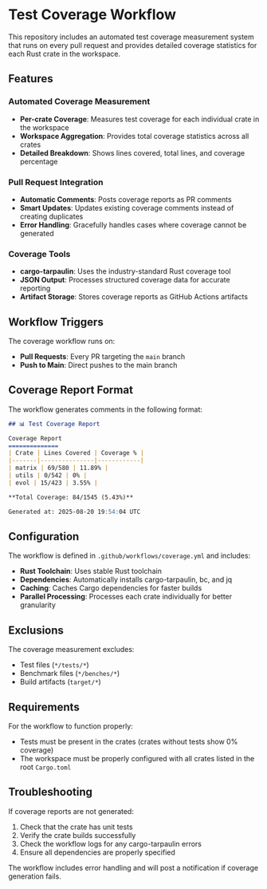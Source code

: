 # Test Coverage Workflow

This repository includes an automated test coverage measurement system that runs on every pull request and provides detailed coverage statistics for each Rust crate in the workspace.

## Features

### Automated Coverage Measurement
- **Per-crate Coverage**: Measures test coverage for each individual crate in the workspace
- **Workspace Aggregation**: Provides total coverage statistics across all crates
- **Detailed Breakdown**: Shows lines covered, total lines, and coverage percentage

### Pull Request Integration
- **Automatic Comments**: Posts coverage reports as PR comments
- **Smart Updates**: Updates existing coverage comments instead of creating duplicates
- **Error Handling**: Gracefully handles cases where coverage cannot be generated

### Coverage Tools
- **cargo-tarpaulin**: Uses the industry-standard Rust coverage tool
- **JSON Output**: Processes structured coverage data for accurate reporting
- **Artifact Storage**: Stores coverage reports as GitHub Actions artifacts

## Workflow Triggers

The coverage workflow runs on:
- **Pull Requests**: Every PR targeting the `main` branch
- **Push to Main**: Direct pushes to the main branch

## Coverage Report Format

The workflow generates comments in the following format:

```markdown
## 📊 Test Coverage Report

Coverage Report
==============
| Crate | Lines Covered | Coverage % |
|-------|---------------|------------|
| matrix | 69/580 | 11.89% |
| utils | 0/542 | 0% |
| evol | 15/423 | 3.55% |

**Total Coverage: 84/1545 (5.43%)**

Generated at: 2025-08-20 19:54:04 UTC
```

## Configuration

The workflow is defined in `.github/workflows/coverage.yml` and includes:

- **Rust Toolchain**: Uses stable Rust toolchain
- **Dependencies**: Automatically installs cargo-tarpaulin, bc, and jq
- **Caching**: Caches Cargo dependencies for faster builds
- **Parallel Processing**: Processes each crate individually for better granularity

## Exclusions

The coverage measurement excludes:
- Test files (`*/tests/*`)
- Benchmark files (`*/benches/*`)
- Build artifacts (`target/*`)

## Requirements

For the workflow to function properly:
- Tests must be present in the crates (crates without tests show 0% coverage)
- The workspace must be properly configured with all crates listed in the root `Cargo.toml`

## Troubleshooting

If coverage reports are not generated:
1. Check that the crate has unit tests
2. Verify the crate builds successfully
3. Check the workflow logs for any cargo-tarpaulin errors
4. Ensure all dependencies are properly specified

The workflow includes error handling and will post a notification if coverage generation fails.